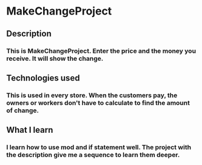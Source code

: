 # MakeChangeProject

## Description

### This is MakeChangeProject. Enter the price and the money you receive. It will show the change.

## Technologies used

### This is used in every store. When the customers pay, the owners or workers don't have to calculate to find the amount of change.

## What I learn

### I learn how to use mod and if statement well. The project with the description give me a sequence to learn them deeper.
